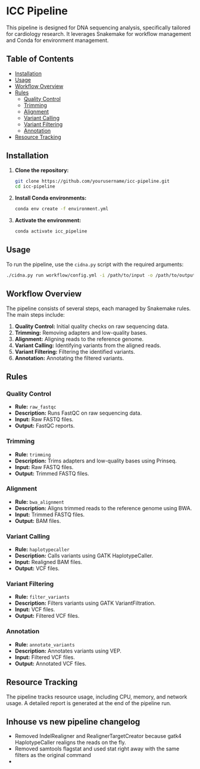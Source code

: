 # ICC Pipeline

This pipeline is designed for DNA sequencing analysis, specifically tailored for cardiology research. It leverages Snakemake for workflow management and Conda for environment management.

## Table of Contents

- [Installation](#installation)
- [Usage](#usage)
- [Workflow Overview](#workflow-overview)
- [Rules](#rules)
  - [Quality Control](#quality-control)
  - [Trimming](#trimming)
  - [Alignment](#alignment)
  - [Variant Calling](#variant-calling)
  - [Variant Filtering](#variant-filtering)
  - [Annotation](#annotation)
- [Resource Tracking](#resource-tracking)

## Installation

1. **Clone the repository:**
    ```sh
    git clone https://github.com/yourusername/icc-pipeline.git
    cd icc-pipeline
    ```

2. **Install Conda environments:**
    ```sh
    conda env create -f environment.yml
    ```

3. **Activate the environment:**
    ```sh
    conda activate icc_pipeline
    ```

## Usage

To run the pipeline, use the `cidna.py` script with the required arguments:

```sh
./cidna.py run workflow/config.yml -i /path/to/input -o /path/to/output -- -c88 --printshellcmds --rerun-incomplete
```

## Workflow Overview

The pipeline consists of several steps, each managed by Snakemake rules. The main steps include:

1. **Quality Control:** Initial quality checks on raw sequencing data.
2. **Trimming:** Removing adapters and low-quality bases.
3. **Alignment:** Aligning reads to the reference genome.
4. **Variant Calling:** Identifying variants from the aligned reads.
5. **Variant Filtering:** Filtering the identified variants.
6. **Annotation:** Annotating the filtered variants.

## Rules

### Quality Control

- **Rule:** `raw_fastqc`
- **Description:** Runs FastQC on raw sequencing data.
- **Input:** Raw FASTQ files.
- **Output:** FastQC reports.

### Trimming

- **Rule:** `trimming`
- **Description:** Trims adapters and low-quality bases using Prinseq.
- **Input:** Raw FASTQ files.
- **Output:** Trimmed FASTQ files.

### Alignment

- **Rule:** `bwa_alignment`
- **Description:** Aligns trimmed reads to the reference genome using BWA.
- **Input:** Trimmed FASTQ files.
- **Output:** BAM files.

### Variant Calling

- **Rule:** `haplotypecaller`
- **Description:** Calls variants using GATK HaplotypeCaller.
- **Input:** Realigned BAM files.
- **Output:** VCF files.

### Variant Filtering

- **Rule:** `filter_variants`
- **Description:** Filters variants using GATK VariantFiltration.
- **Input:** VCF files.
- **Output:** Filtered VCF files.

### Annotation

- **Rule:** `annotate_variants`
- **Description:** Annotates variants using VEP.
- **Input:** Filtered VCF files.
- **Output:** Annotated VCF files.

## Resource Tracking

The pipeline tracks resource usage, including CPU, memory, and network usage. A detailed report is generated at the end of the pipeline run.


## Inhouse vs new pipeline changelog

- Removed IndelRealigner and RealignerTargetCreator because gatk4 HaplotypeCaller realigns the reads on the fly.
- Removed samtools flagstat and used stat right away with the same filters as the original command
- 

